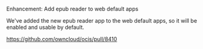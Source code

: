 Enhancement: Add epub reader to web default apps

We've added the new epub reader app to the web default apps, so it will be enabled and usable by default.

https://github.com/owncloud/ocis/pull/8410
